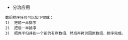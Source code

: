 - 分治应用

```
数组排序任务可以如下完成：
1)  把前一半排序
2)  把后一半排序
3)  把两半归并到一个新的有序数组，然后再拷贝回原数组，排序完成。
```

[](../sort/MergeSort.go)
